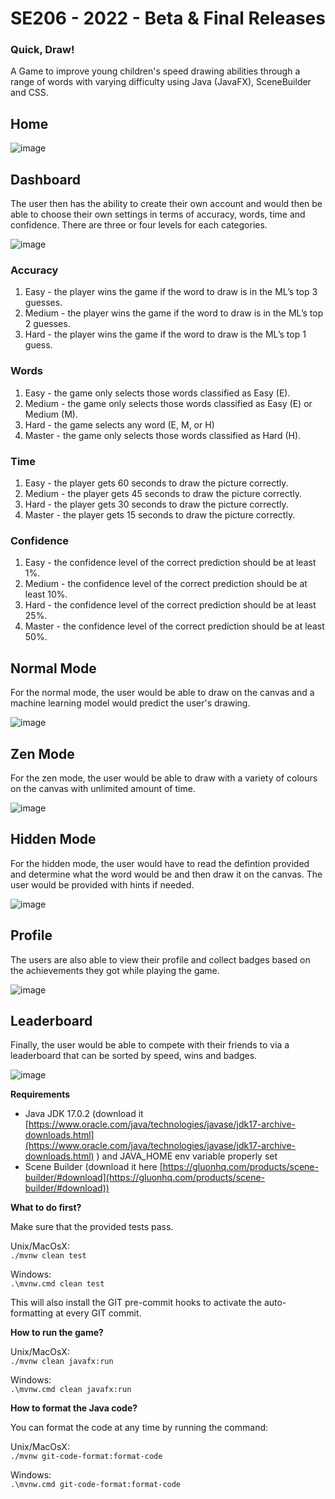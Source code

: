 # SE206 - 2022 - Beta & Final Releases

### Quick, Draw! 

A Game to improve young children's speed drawing abilities through a range of words with varying difficulty using Java (JavaFX), SceneBuilder and CSS.

## Home
![image](https://github.com/nroh555/Quick-Draw-App/assets/100507962/e23d88b6-7059-4a24-8410-d5dde0ea09b7)

## Dashboard 
The user then has the ability to create their own account and would then be able to choose their own settings in terms of accuracy, words, time and confidence. 
There are three or four levels for each categories.

![image](https://github.com/nroh555/Quick-Draw-App/assets/100507962/1b28ce11-003b-444d-92f7-2d7f3d7ab8fb)

### Accuracy
1. Easy - the player wins the game if the word to draw is in the ML’s top 3 guesses.
2. Medium - the player wins the game if the word to draw is in the ML’s top 2 guesses.
3. Hard - the player wins the game if the word to draw is the ML’s top 1 guess.

### Words
1. Easy - the game only selects those words classified as Easy (E).
2. Medium - the game only selects those words classified as Easy (E) or Medium (M).
3. Hard - the game selects any word (E, M, or H)
4. Master - the game only selects those words classified as Hard (H).

### Time
1. Easy - the player gets 60 seconds to draw the picture correctly.
2. Medium - the player gets 45 seconds to draw the picture correctly.
3. Hard - the player gets 30 seconds to draw the picture correctly.
4. Master - the player gets 15 seconds to draw the picture correctly.

### Confidence
1. Easy - the confidence level of the correct prediction should be at least 1%.
2. Medium - the confidence level of the correct prediction should be at least 10%.
3. Hard - the confidence level of the correct prediction should be at least 25%.
4. Master - the confidence level of the correct prediction should be at least 50%.

## Normal Mode 
For the normal mode, the user would be able to draw on the canvas and a machine learning model would predict the user's drawing. 

![image](https://github.com/nroh555/Quick-Draw-App/assets/100507962/4c765e0d-a8a6-4038-bc38-c905ce7724ff)

## Zen Mode
For the zen mode, the user would be able to draw with a variety of colours on the canvas with unlimited amount of time.

![image](https://github.com/nroh555/Quick-Draw-App/assets/100507962/4f65fedf-4d81-4652-8d05-ac9484b6ed26)

## Hidden Mode
For the hidden mode, the user would have to read the defintion provided and determine what the word would be and then draw it on the canvas. The user would be provided with hints if needed. 

![image](https://github.com/nroh555/Quick-Draw-App/assets/100507962/5ec42d97-5b3e-49fe-b462-e2ed8cf8960d)

## Profile
The users are also able to view their profile and collect badges based on the achievements they got while playing the game.

![image](https://github.com/nroh555/Quick-Draw-App/assets/100507962/42726282-97bb-4541-9cc9-fe94db39aa4f)

## Leaderboard 
Finally, the user would be able to compete with their friends to via a leaderboard that can be sorted by speed, wins and badges.

![image](https://github.com/nroh555/Quick-Draw-App/assets/100507962/12088eca-2de1-4de1-ba0f-de199cf9cb7f)

**Requirements**

- Java JDK 17.0.2 (download
  it [https://www.oracle.com/java/technologies/javase/jdk17-archive-downloads.html](https://www.oracle.com/java/technologies/javase/jdk17-archive-downloads.html) )
  and JAVA_HOME env variable properly set
- Scene Builder (download it
  here [https://gluonhq.com/products/scene-builder/#download](https://gluonhq.com/products/scene-builder/#download))


**What to do first?**

Make sure that the provided tests pass.

Unix/MacOsX:  
`./mvnw clean test`

Windows:  
`.\mvnw.cmd clean test`

This will also install the GIT pre-commit hooks to activate the auto-formatting at every GIT commit.

**How to run the game?**

Unix/MacOsX:  
`./mvnw clean javafx:run`

Windows:  
`.\mvnw.cmd clean javafx:run`

**How to format the Java code?**

You can format the code at any time by running the command:

Unix/MacOsX:  
`./mvnw git-code-format:format-code `

Windows:  
`.\mvnw.cmd git-code-format:format-code `
